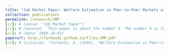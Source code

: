 ```yaml
---
title: "Job Market Paper: Welfare Estimation in Peer-to-Peer Markets with Heterogeneous Agents: The Case of Airbnb"
collection: publications
permalink: /research/JMP
[//]: # (venue: "Job Market Paper")
[//]: # (excerpt: 'This paper is about the number 3. The number 4 is left for future work.')
[//]: # (date: 2009-10-01)
paperurl: http://farhoodi.github.io/files/JMP.pdf
[//]: # (citation: 'Farhoodi, A. (2019), "Welfare Estimation in Peer-to-Peer Markets with Heterogeneous Agents: The Case of Airbnb," <i>Working Paper</i>')
---
```

<!---
## Abstract
Peer-to-peer (P2P) markets allow small suppliers with limited capital to enter the markets that were traditionally occupied by large firms. This feature provides a potential decentralized distribution of opportunities. To investigate the distribution of welfare and opportunities among agents, I study the Airbnb short-term rental market, as a successful P2P marketplace. I use a daily panel-data of Airbnb rentals in Chicago between August 2014 to April 2017 and apply an individual-level multinomial logit model to estimate the distribution of consumer and producer surplus among differentiated agents and over time. I show that properties in less advantaged neighborhoods benefit the least from having access to the Airbnb market; even though these properties feature lower competitive pressure and lower opportunity cost of renting. My results show a disproportionate concentration of welfare in neighborhoods with higher income, house price, and in upper-class areas. However, I show evidences for higher surplus of low-income property owners specially for those who live in high-demand areas.
-->

